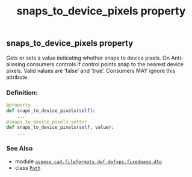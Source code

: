 ﻿---
title: snaps_to_device_pixels property
second_title: Aspose.CAD for Python via .NET API References
description: 
type: docs
weight: 200
url: /python-net/aspose.cad.fileformats.dwf.dwfxps.fixedpage.dto/path/snaps_to_device_pixels/
is_root: false
---

## snaps_to_device_pixels property


Gets or sets a value indicating whether snaps to device pixels.
On Anti-aliasing consumers controls if control points
snap to the nearest device pixels. Valid values are ‘false’ and ‘true’.
Consumers MAY ignore this attribute.
### Definition:
```python
@property
def snaps_to_device_pixels(self):
    ...
@snaps_to_device_pixels.setter
def snaps_to_device_pixels(self, value):
    ...
```

### See Also
* module [`aspose.cad.fileformats.dwf.dwfxps.fixedpage.dto`](../../)
* class [`Path`](/cad/python-net/aspose.cad.fileformats.dwf.dwfxps.fixedpage.dto/path)
